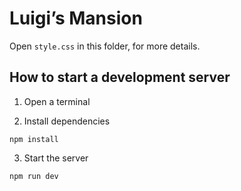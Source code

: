 # Luigi’s Mansion

Open `style.css` in this folder, for more details.

## How to start a development server

1. Open a terminal

2. Install dependencies
```
npm install
```

3. Start the server
```
npm run dev
```
